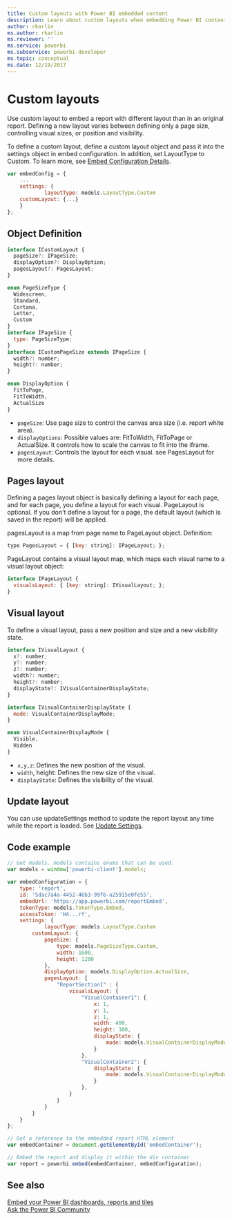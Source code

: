 ```yaml
---
title: Custom layouts with Power BI embedded content
description: Learn about custom layouts when embedding Power BI content in your application.
author: rkarlin
ms.author: rkarlin
ms.reviewer: ''
ms.service: powerbi
ms.subservice: powerbi-developer
ms.topic: conceptual
ms.date: 12/19/2017
---
```


# Custom layouts

Use custom layout to embed a report with different layout than in an original report. Defining a new layout varies between defining only a page size, controlling visual sizes, or position and visibility.

To define a custom layout, define a custom layout object and pass it into the settings object in embed configuration. In addition, set LayoutType to Custom. To learn more, see [Embed Configuration Details](https://github.com/Microsoft/PowerBI-JavaScript/wiki/Embed-Configuration-Details).

```javascript
var embedConfig = {
    ...
    settings: {
            layoutType: models.LayoutType.Custom
    customLayout: {...}
    }
};
```

## Object Definition

```javascript
interface ICustomLayout {
  pageSize?: IPageSize;
  displayOption?: DisplayOption;
  pagesLayout?: PagesLayout;
}

enum PageSizeType {
  Widescreen,
  Standard,
  Cortana,
  Letter,
  Custom
}
interface IPageSize {
  type: PageSizeType;
}
interface ICustomPageSize extends IPageSize {
  width?: number;
  height?: number;
}

enum DisplayOption {
  FitToPage,
  FitToWidth,
  ActualSize
}
```

- `pageSize`: Use page size to control the canvas area size (i.e. report white area).
- `displayOptions`: Possible values are: FitToWidth, FitToPage or ActualSize. It controls how to scale the canvas to fit into the iframe.
- `pagesLayout`: Controls the layout for each visual. see PagesLayout for more details.

## Pages layout

Defining a pages layout object is basically defining a layout for each page, and for each page, you define a layout for each visual.
PageLayout is optional. If you don't define a layout for a page, the default layout (which is saved in the report) will be applied.

pagesLayout is a map from page name to PageLayout object. Definition:

```javascript
type PagesLayout = { [key: string]: IPageLayout; };
```

PageLayout contains a visual layout map, which maps each visual name to a visual layout object:

```javascript
interface IPageLayout {
  visualsLayout: { [key: string]: IVisualLayout; };
}
```

## Visual layout

To define a visual layout, pass a new position and size and a new visibility state.

```javascript
interface IVisualLayout {
  x?: number;
  y?: number;
  z?: number;
  width?: number;
  height?: number;
  displayState?: IVisualContainerDisplayState;
}

interface IVisualContainerDisplayState {
  mode: VisualContainerDisplayMode;
}

enum VisualContainerDisplayMode {
  Visible,
  Hidden
}
```

- `x,y,z`: Defines the new position of the visual.
- `width`, height: Defines the new size of the visual.
- `displayState`: Defines the visibility of the visual.

## Update layout

You can use updateSettings method to update the report layout any time while the report is loaded. See [Update Settings](https://github.com/Microsoft/PowerBI-JavaScript/wiki/Update-Settings).

## Code example

```javascript
// Get models. models contains enums that can be used.
var models = window['powerbi-client'].models;

var embedConfiguration = {
    type: 'report',
    id: '5dac7a4a-4452-46b3-99f6-a25915e0fe55',
    embedUrl: 'https://app.powerbi.com/reportEmbed',
    tokenType: models.TokenType.Embed,
    accessToken: 'H4...rf',
    settings: {
            layoutType: models.LayoutType.Custom
        customLayout: {
            pageSize: {
                type: models.PageSizeType.Custom,
                width: 1600,
                height: 1200
            },
            displayOption: models.DisplayOption.ActualSize,
            pagesLayout: {
                "ReportSection1" : {
                    visualsLayout: {
                        "VisualContainer1": {
                            x: 1,
                            y: 1,
                            z: 1,
                            width: 400,
                            height: 300,
                            displayState: {
                                mode: models.VisualContainerDisplayMode.Visible
                            }
                        },
                        "VisualContainer2": {
                            displayState: {
                                mode: models.VisualContainerDisplayMode.Hidden
                            }
                        },
                    }
                }
            }
        }
    }
};

// Get a reference to the embedded report HTML element
var embedContainer = document.getElementById('embedContainer');

// Embed the report and display it within the div container.
var report = powerbi.embed(embedContainer, embedConfiguration);
```

## See also

[Embed your Power BI dashboards, reports and tiles](embedding-content.md)   
[Ask the Power BI Community](https://community.powerbi.com/)